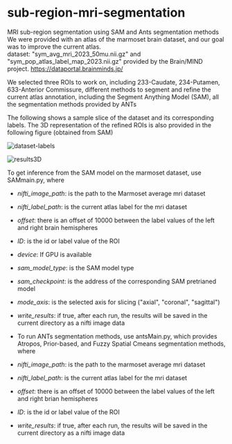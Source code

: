# sub-region-mri-segmentation

MRI sub-region segmentation using SAM and Ants segmentation methods <br/>
We were provided with an atlas of the marmoset brain dataset, and our goal was to improve the current atlas. <br/>
dataset: "sym_avg_mri_2023_50mu.nii.gz" and "sym_pop_atlas_label_map_2023.nii.gz"
provided by the Brain/MIND project. https://dataportal.brainminds.jp/<br/>

We selected three ROIs to work on, including 233-Caudate, 234-Putamen, 633-Anterior Commissure, different methods to segment and refine the current atlas annotation, including the Segment Anything Model (SAM), all the segmentation methods provided by ANTs<br/>

The following shows a sample slice of the dataset and its corresponding labels. The 3D representation of the refined ROIs is also provided in the following figure (obtained from SAM)<br/>

![dataset-labels](https://github.com/shahrokh1106/sub-region-mri-segmentation-main/assets/44213732/3a12e370-df32-44e8-aa35-45e7924e7178)

![results3D](https://github.com/shahrokh1106/sub-region-mri-segmentation-main/assets/44213732/16547232-7413-4a4d-883f-1500dccc1a74)


To get inference from the SAM model on the marmoset dataset, use SAMmain.py, where
* *nifti_image_path*: is the path to the Marmoset average mri dataset 
* *nifti_label_path*: is the current atlas label for the mri dataset
* *offset*: there is an offset of 10000 between the label values of the left and right brain hemispheres
* *ID*: is the id or label value of the ROI
* *device*: If GPU is available
* *sam_model_type*: is the SAM model type
* *sam_checkpoint*: is the address of the corresponding SAM pretrianed model
* *mode_axis*: is the selected axis for slicing ("axial", "coronal", "sagittal")
* *write_results*: if true, after each run, the results will be saved in the current directory as a nifti image data

* To run ANTs segmentation methods, use antsMain.py, which provides Atropos, Prior-based, and Fuzzy Spatial Cmeans segmentation methods, where
* *nifti_image_path*: is the path to the marmoset average mri dataset 
* *nifti_label_path*: is the current atlas label for the mri dataset
* *offset*: there is an offset of 10000 between the label values of the left and right brian hemispheres
* *ID*: is the id or label value of the ROI
* *write_results*: if true, after each run, the results will be saved in the current directory as a nifti image data

